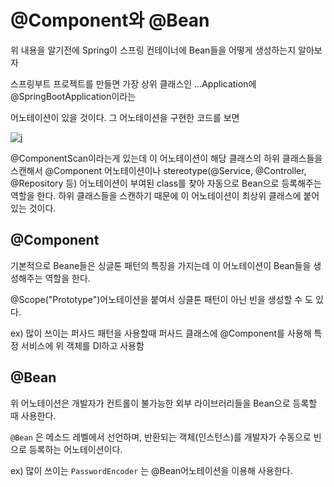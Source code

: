 # @Component와 @Bean

위 내용을 알기전에 Spring이 스프링 컨테이너에 Bean들을 어떻게 생성하는지 알아보자
 
스프링부트 프로젝트를 만들면 가장 상위 클래스인 …Application에 @SpringBootApplication이라는 
  
어노테이션이 있을 것이다. 그 어노테이션을 구현한 코드를 보면 

![j](https://github.com/tedsoftj1123/Backend_study/blob/main/images/%08main.png)

@ComponentScan이라는게 있는데 이 어노테이션이 해당 클래스의 하위 클래스들을 스캔해서 @Component 어노테이션이나 stereotype(@Service, @Controller, @Repository 등) 어노테이션이 부여된 class를 찾아 자동으로 Bean으로 등록해주는 역할을 한다. 하위 클래스들을 스캔하기 때문에 이 어노테이션이 최상위 클래스에 붙어있는 것이다.

## @Component

기본적으로 Beane들은 싱글톤 패턴의 특징을 가지는데 이 어노테이션이 Bean들을 생성해주는 역할을 한다.

@Scope("Prototype")어노테이션을 붙여서 싱클톤 패턴이 아닌 빈을 생성할 수 도 있다.

ex) 많이 쓰이는 퍼사드 패턴을 사용할때 퍼사드 클래스에 @Component를 사용해 특정 서비스에 위 객체를 DI하고 사용함

## @Bean

위 어노테이션은 개발자가 컨트롤이 불가능한 외부 라이브러리들을 Bean으로 등록할 때 사용한다.

`@Bean`
은 메소드 레벨에서 선언하며, 반환되는 객체(인스턴스)를 개발자가 수동으로 빈으로 등록하는 어노테이션이다.

ex) 많이 쓰이는 `PasswordEncoder` 는 @Bean어노테이션을 이용해 사용한다.
